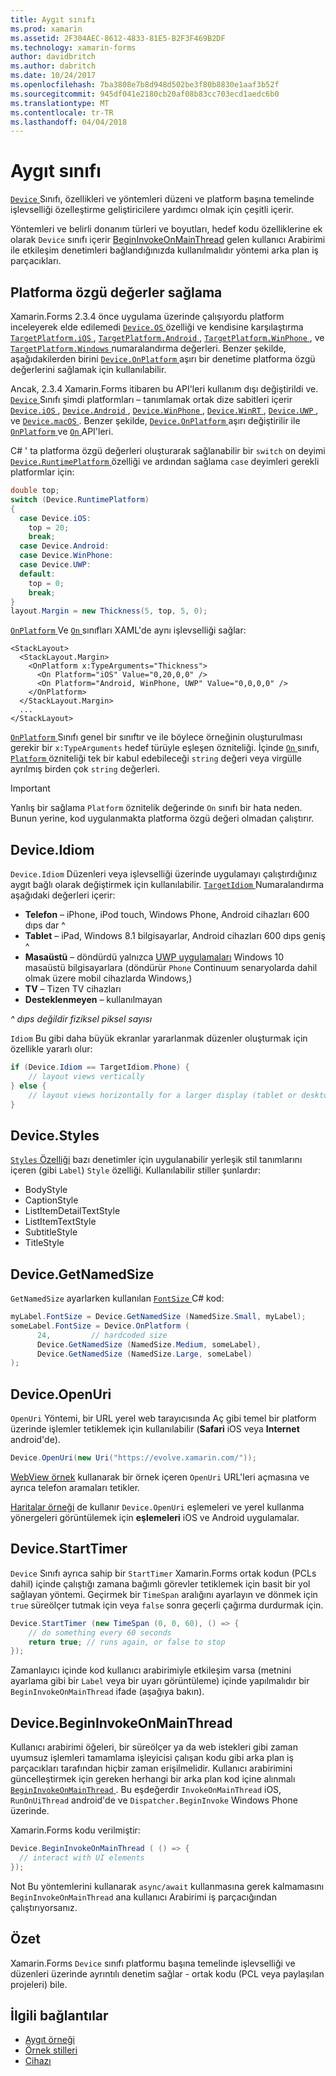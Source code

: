 ```yaml
---
title: Aygıt sınıfı
ms.prod: xamarin
ms.assetid: 2F304AEC-8612-4833-81E5-B2F3F469B2DF
ms.technology: xamarin-forms
author: davidbritch
ms.author: dabritch
ms.date: 10/24/2017
ms.openlocfilehash: 7ba3808e7b8d948d502be3f80b8830e1aaf3b52f
ms.sourcegitcommit: 945df041e2180cb20af08b83cc703ecd1aedc6b0
ms.translationtype: MT
ms.contentlocale: tr-TR
ms.lasthandoff: 04/04/2018
---
```

# <a name="device-class"></a>Aygıt sınıfı

[ `Device` ](https://developer.xamarin.com/api/type/Xamarin.Forms.Device/) Sınıfı, özellikleri ve yöntemleri düzeni ve platform başına temelinde işlevselliği özelleştirme geliştiricilere yardımcı olmak için çeşitli içerir.

Yöntemleri ve belirli donanım türleri ve boyutları, hedef kodu özelliklerine ek olarak `Device` sınıfı içerir [BeginInvokeOnMainThread](#Device_BeginInvokeOnMainThread) gelen kullanıcı Arabirimi ile etkileşim denetimleri bağlandığınızda kullanılmalıdır yöntemi arka plan iş parçacıkları.

<a name="providing-platform-values" />

## <a name="providing-platform-specific-values"></a>Platforma özgü değerler sağlama

Xamarin.Forms 2.3.4 önce uygulama üzerinde çalışıyordu platform inceleyerek elde edilemedi [ `Device.OS` ](https://developer.xamarin.com/api/property/Xamarin.Forms.Device.OS/) özelliği ve kendisine karşılaştırma [ `TargetPlatform.iOS` ](https://developer.xamarin.com/api/field/Xamarin.Forms.TargetPlatform.iOS/), [ `TargetPlatform.Android` ](https://developer.xamarin.com/api/field/Xamarin.Forms.TargetPlatform.Android/), [ `TargetPlatform.WinPhone` ](https://developer.xamarin.com/api/field/Xamarin.Forms.TargetPlatform.WinPhone/), ve [ `TargetPlatform.Windows` ](https://developer.xamarin.com/api/field/Xamarin.Forms.TargetPlatform.Windows/) numaralandırma değerleri. Benzer şekilde, aşağıdakilerden birini [ `Device.OnPlatform` ](https://developer.xamarin.com/api/member/Xamarin.Forms.Device.OnPlatform/p/System.Action/System.Action/System.Action/System.Action/) aşırı bir denetime platforma özgü değerlerini sağlamak için kullanılabilir.

Ancak, 2.3.4 Xamarin.Forms itibaren bu API'leri kullanım dışı değiştirildi ve. [ `Device` ](https://developer.xamarin.com/api/type/Xamarin.Forms.Device/) Sınıfı şimdi platformları – tanımlamak ortak dize sabitleri içerir [ `Device.iOS` ](https://developer.xamarin.com/api/field/Xamarin.Forms.Device.iOS/), [ `Device.Android` ](https://developer.xamarin.com/api/field/Xamarin.Forms.Device.Android/), [ `Device.WinPhone` ](https://developer.xamarin.com/api/field/Xamarin.Forms.Device.WinPhone/), [ `Device.WinRT` ](https://developer.xamarin.com/api/field/Xamarin.Forms.Device.WinRT/), [ `Device.UWP` ](https://developer.xamarin.com/api/field/Xamarin.Forms.Device.UWP/), ve [ `Device.macOS` ](https://developer.xamarin.com/api/field/Xamarin.Forms.Device.macOS/). Benzer şekilde, [ `Device.OnPlatform` ](https://developer.xamarin.com/api/member/Xamarin.Forms.Device.OnPlatform/p/System.Action/System.Action/System.Action/System.Action/) aşırı değiştirilir ile [ `OnPlatform` ](https://developer.xamarin.com/api/type/Xamarin.Forms.OnPlatform%3CT%3E/) ve [ `On` ](https://developer.xamarin.com/api/type/Xamarin.Forms.On/) API'leri.

C# ' ta platforma özgü değerleri oluşturarak sağlanabilir bir `switch` on deyimi [ `Device.RuntimePlatform` ](https://developer.xamarin.com/api/property/Xamarin.Forms.Device.RuntimePlatform/) özelliği ve ardından sağlama `case` deyimleri gerekli platformlar için:

```csharp
double top;
switch (Device.RuntimePlatform)
{
  case Device.iOS:
    top = 20;
    break;
  case Device.Android:
  case Device.WinPhone:
  case Device.UWP:
  default:
    top = 0;
    break;
}
layout.Margin = new Thickness(5, top, 5, 0);
```

[ `OnPlatform` ](https://developer.xamarin.com/api/type/Xamarin.Forms.OnPlatform%3CT%3E/) Ve [ `On` ](https://developer.xamarin.com/api/type/Xamarin.Forms.On/) sınıfları XAML'de aynı işlevselliği sağlar:

```xaml
<StackLayout>
  <StackLayout.Margin>
    <OnPlatform x:TypeArguments="Thickness">
      <On Platform="iOS" Value="0,20,0,0" />
      <On Platform="Android, WinPhone, UWP" Value="0,0,0,0" />
    </OnPlatform>
  </StackLayout.Margin>
  ...
</StackLayout>
```

[ `OnPlatform` ](https://developer.xamarin.com/api/type/Xamarin.Forms.OnPlatform%3CT%3E/) Sınıfı genel bir sınıftır ve ile böylece örneğinin oluşturulması gerekir bir `x:TypeArguments` hedef türüyle eşleşen özniteliği. İçinde [ `On` ](https://developer.xamarin.com/api/type/Xamarin.Forms.On/) sınıfı, [ `Platform` ](https://developer.xamarin.com/api/property/Xamarin.Forms.On.Platform/) özniteliği tek bir kabul edebileceği `string` değeri veya virgülle ayrılmış birden çok `string` değerleri.

> [!IMPORTANT]
> Yanlış bir sağlama `Platform` öznitelik değerinde `On` sınıfı bir hata neden. Bunun yerine, kod uygulanmakta platforma özgü değeri olmadan çalıştırır.

<a name="Device_Idiom" />

## <a name="deviceidiom"></a>Device.Idiom

`Device.Idiom` Düzenleri veya işlevselliği üzerinde uygulamayı çalıştırdığınız aygıt bağlı olarak değiştirmek için kullanılabilir. [ `TargetIdiom` ](https://developer.xamarin.com/api/type/Xamarin.Forms.TargetIdiom/) Numaralandırma aşağıdaki değerleri içerir:

-  **Telefon** – iPhone, iPod touch, Windows Phone, Android cihazları 600 dıps dar ^
-  **Tablet** – iPad, Windows 8.1 bilgisayarlar, Android cihazları 600 dıps geniş ^
-  **Masaüstü** – döndürdü yalnızca [UWP uygulamaları](~/xamarin-forms/platform/windows/installation/universal.md) Windows 10 masaüstü bilgisayarlara (döndürür `Phone` Continuum senaryolarda dahil olmak üzere mobil cihazlarda Windows,)
-  **TV** – Tizen TV cihazları
-  **Desteklenmeyen** – kullanılmayan

*^ dıps değildir fiziksel piksel sayısı*

`Idiom` Bu gibi daha büyük ekranlar yararlanmak düzenler oluşturmak için özellikle yararlı olur:

```csharp
if (Device.Idiom == TargetIdiom.Phone) {
    // layout views vertically
} else {
    // layout views horizontally for a larger display (tablet or desktop)
}
```

<a name="Device_Styles" />

## <a name="devicestyles"></a>Device.Styles

[ `Styles` Özelliği](~/xamarin-forms/user-interface/styles/index.md) bazı denetimler için uygulanabilir yerleşik stil tanımlarını içeren (gibi `Label`) `Style` özelliği. Kullanılabilir stiller şunlardır:

* BodyStyle
* CaptionStyle
* ListItemDetailTextStyle
* ListItemTextStyle
* SubtitleStyle
* TitleStyle

<a name="Device_GetNamedSize" />

## <a name="devicegetnamedsize"></a>Device.GetNamedSize

`GetNamedSize` ayarlarken kullanılan [ `FontSize` ](~/xamarin-forms/user-interface/text/fonts.md) C# kod:

```csharp
myLabel.FontSize = Device.GetNamedSize (NamedSize.Small, myLabel);
someLabel.FontSize = Device.OnPlatform (
      24,         // hardcoded size
      Device.GetNamedSize (NamedSize.Medium, someLabel),
      Device.GetNamedSize (NamedSize.Large, someLabel)
);
```

<a name="Device_OpenUri" />

## <a name="deviceopenuri"></a>Device.OpenUri

`OpenUri` Yöntemi, bir URL yerel web tarayıcısında Aç gibi temel bir platform üzerinde işlemler tetiklemek için kullanılabilir (**Safari** iOS veya **Internet** android'de).

```csharp
Device.OpenUri(new Uri("https://evolve.xamarin.com/"));
```

[WebView örnek](https://github.com/xamarin/xamarin-forms-samples/blob/master/WorkingWithWebview/WorkingWithWebview/WebAppPage.cs) kullanarak bir örnek içeren `OpenUri` URL'leri açmasına ve ayrıca telefon aramaları tetikler.

[Haritalar örneği](https://github.com/xamarin/xamarin-forms-samples/blob/master/WorkingWithMaps/WorkingWithMaps/MapAppPage.cs) de kullanır `Device.OpenUri` eşlemeleri ve yerel kullanma yönergeleri görüntülemek için **eşlemeleri** iOS ve Android uygulamalar.

<a name="Device_StartTimer" />

## <a name="devicestarttimer"></a>Device.StartTimer

`Device` Sınıfı ayrıca sahip bir `StartTimer` Xamarin.Forms ortak kodun (PCLs dahil) içinde çalıştığı zamana bağımlı görevler tetiklemek için basit bir yol sağlayan yöntemi. Geçirmek bir `TimeSpan` aralığını ayarlayın ve dönmek için `true` süreölçer tutmak için veya `false` sonra geçerli çağırma durdurmak için.

```csharp
Device.StartTimer (new TimeSpan (0, 0, 60), () => {
    // do something every 60 seconds
    return true; // runs again, or false to stop
});
```

Zamanlayıcı içinde kod kullanıcı arabirimiyle etkileşim varsa (metnini ayarlama gibi bir `Label` veya bir uyarı görüntüleme) içinde yapılmalıdır bir `BeginInvokeOnMainThread` ifade (aşağıya bakın).

<a name="Device_BeginInvokeOnMainThread" />

## <a name="devicebegininvokeonmainthread"></a>Device.BeginInvokeOnMainThread

Kullanıcı arabirimi öğeleri, bir süreölçer ya da web istekleri gibi zaman uyumsuz işlemleri tamamlama işleyicisi çalışan kodu gibi arka plan iş parçacıkları tarafından hiçbir zaman erişilmelidir. Kullanıcı arabirimini güncelleştirmek için gereken herhangi bir arka plan kod içine alınmalı [ `BeginInvokeOnMainThread` ](https://developer.xamarin.com/api/member/Xamarin.Forms.Device.BeginInvokeOnMainThread/p/System.Action/). Bu eşdeğerdir `InvokeOnMainThread` iOS, `RunOnUiThread` android'de ve `Dispatcher.BeginInvoke` Windows Phone üzerinde.

Xamarin.Forms kodu verilmiştir:

```csharp
Device.BeginInvokeOnMainThread ( () => {
  // interact with UI elements
});
```

Not Bu yöntemlerini kullanarak `async/await` kullanmasına gerek kalmamasını `BeginInvokeOnMainThread` ana kullanıcı Arabirimi iş parçacığından çalıştırıyorsanız.

## <a name="summary"></a>Özet

Xamarin.Forms `Device` sınıfı platformu başına temelinde işlevselliği ve düzenleri üzerinde ayrıntılı denetim sağlar - ortak kodu (PCL veya paylaşılan projeleri) bile.


## <a name="related-links"></a>İlgili bağlantılar

- [Aygıt örneği](https://developer.xamarin.com/samples/xamarin-forms/WorkingWithDevice/)
- [Örnek stilleri](https://developer.xamarin.com/samples/xamarin-forms/WorkingWithStyles/)
- [Cihazı](https://developer.xamarin.com/api/type/Xamarin.Forms.Device/)
